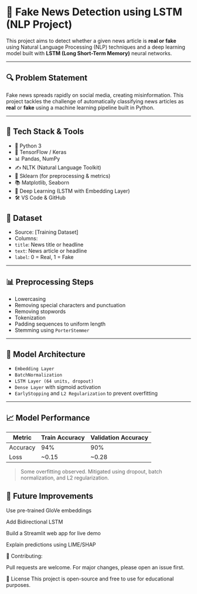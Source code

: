 # 📰 Fake News Detection using LSTM (NLP Project)

This project aims to detect whether a given news article is **real or fake** using Natural Language Processing (NLP) techniques and a deep learning model built with **LSTM (Long Short-Term Memory)** neural networks.

---

## 🔍 Problem Statement

Fake news spreads rapidly on social media, creating misinformation. This project tackles the challenge of automatically classifying news articles as **real** or **fake** using a machine learning pipeline built in Python.

---

## 🚀 Tech Stack & Tools

- 🐍 Python 3
- 🧠 TensorFlow / Keras
- 📊 Pandas, NumPy
- ✍️ NLTK (Natural Language Toolkit)
- 🧼 Sklearn (for preprocessing & metrics)
- 📚 Matplotlib, Seaborn
- 🧠 Deep Learning (LSTM with Embedding Layer)
- 🛠️ VS Code & GitHub



## 🧪 Dataset

- Source: [Training Dataset]
- Columns:
 - `title`: News title or headline
  - `text`: News article or headline
  - `label`: 0 = Real, 1 = Fake

---

## 📊 Preprocessing Steps

- Lowercasing
- Removing special characters and punctuation
- Removing stopwords
- Tokenization
- Padding sequences to uniform length
- Stemming using `PorterStemmer`

---

## 🧠 Model Architecture

- `Embedding Layer`
- `BatchNormalization`
- `LSTM Layer (64 units, dropout)`
- `Dense Layer` with sigmoid activation
- `EarlyStopping` and `L2 Regularization` to prevent overfitting

---

## 📈 Model Performance

| Metric        | Train Accuracy | Validation Accuracy |
|---------------|----------------|---------------------|
| Accuracy      | 94%            | 90%                 |
| Loss          | ~0.15          | ~0.28               |

> Some overfitting observed. Mitigated using dropout, batch normalization, and L2 regularization.


## 📌 Future Improvements

Use pre-trained GloVe embeddings

Add Bidirectional LSTM

Build a Streamlit web app for live demo

Explain predictions using LIME/SHAP

🤝 Contributing:

Pull requests are welcome. For major changes, please open an issue first.

📜 License
This project is open-source and free to use for educational purposes.